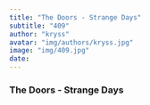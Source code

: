 ```yaml
---
title: "The Doors - Strange Days"
subtitle: "409"
author: "kryss"
avatar: "img/authors/kryss.jpg"
image: "img/409.jpg"
date:
---
```


### The Doors - Strange Days
